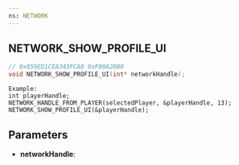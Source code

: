 ```yaml
---
ns: NETWORK
---
```

## NETWORK_SHOW_PROFILE_UI

```c
// 0x859ED1CEA343FCA8 0xF00A20B0
void NETWORK_SHOW_PROFILE_UI(int* networkHandle);
```

```
Example:  
int playerHandle;	  
NETWORK_HANDLE_FROM_PLAYER(selectedPlayer, &playerHandle, 13);  
NETWORK_SHOW_PROFILE_UI(&playerHandle);  
```

## Parameters
* **networkHandle**: 

